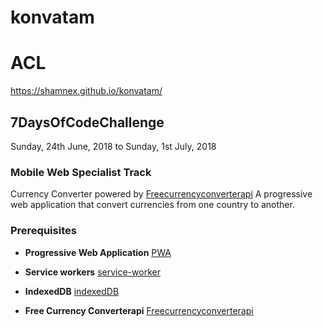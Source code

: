 # konvatam
# ACL

https://shamnex.github.io/konvatam/

## 7DaysOfCodeChallenge

Sunday, 24th June, 2018 to Sunday, 1st July, 2018

### Mobile Web Specialist Track

Currency Converter powered by [Freecurrencyconverterapi](https://www.currencyconverterapi.com)
A progressive web application that convert currencies from one country to another.

### Prerequisites

* **Progressive Web Application** [PWA](https://developers.google.com/web/progressive-web-apps/)

* **Service workers** [service-worker](https://developers.google.com/web/fundamentals/primers/service-workers/)

* **IndexedDB** [indexedDB](https://developer.mozilla.org/en-US/docs/Web/API/IndexedDB_API)

* **Free Currency Converterapi** [Freecurrencyconverterapi](https://www.currencyconverterapi.com)
